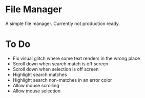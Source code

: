 # File Manager

A simple file manager. Currently not production ready.

# To Do

- Fix visual glitch where some text renders in the wrong place
- Scroll down when search match is off screen
- Scroll down when selection is off screen
- Highlight search matches
- Highlight search non-matches in an error color
- Allow mouse scrolling
- Allow mouse selection
